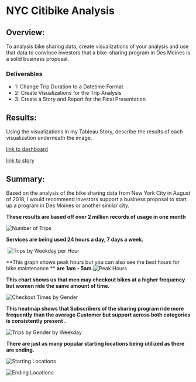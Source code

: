 # NYC Citibike Analysis
## Overview: 

To analysis bike sharing data, create visualizations of your analysis and  use that data to convince investors that a bike-sharing program in Des Moines is a solid business proposal.

### Deliverables

- 1: Change Trip Duration to a Datetime Format
- 2: Create Visualizations for the Trip Analysis
- 3: Create a Story and Report for the Final Presentation

## Results: 

Using the visualizations in my Tableau Story, describe the results of each visualization underneath the image.

[link to dashboard](https://public.tableau.com/authoring/NYCCitibikeAnalysis_16543800909920/Dashboard1#1)

[link to story](https://public.tableau.com/authoring/NYCCitibikeAnalysis_16543800909920/Story1#1)

## Summary:

Based on the analysis of the bike sharing data from New York City in August of 2018, I would recommend investors support a business proposal to start up a program in Des Moines or another similar city.

**These results are based off over 2 million records of usage in one month**

![Number of Trips](images/sumOfTrips.PNG)



**Services are being used 24 hours a day, 7 days a week.**

​	![Trips by Weekday per Hour](images/trips_per_wd_per_hour.PNG)



**This graph shows peak hours but you can also see the best hours for bike maintenance **
**are 1am - 5am.**![Peak Hours](images/peak_hours.PNG)

**This chart shows us that men may checkout bikes at a higher frequency but women ride the same amount of time.**

![Checkout Times by Gender](images/checkoutTimesByGender.PNG)



**This heatmap shows that Subscribers of the sharing program ride more frequently than the average Customer but support across both categories is consistently present .**

![Trips by Gender by Weekday](images/TripsByGenderByWeekday.PNG)

**There are just as many popular starting locations being utilized as there are ending.**

![Starting Locations](images/startingLocations.PNG)

![Ending Locations](images/endingLocations.PNG)



